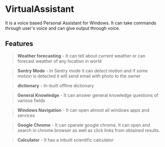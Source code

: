 # VirtualAssistant

It is a voice based Personal Assistant for Windows. It can take commands through user's voice and can give output through voice.  

## Features

> **Weather forecasting** - It can tell about current weather or can forecast weather of any location in world    

> **Sentry Mode** - In Sentry mode it can *detect motion* and if some motion is detected it will send email with photo to the owner  

> **dictionary** - In-built offline dictionary  

>**General Knowledge** - It can answer general knowledge questions of various fields  

>**Windows Navigation** - It can open almost all windows apps and services  

>**Google Chrome** - It can operate google chrome. It can open and search in chrome browser as well as click links from obtained results.  

>**Calculator** - It has a inbuilt scientific calculator  
